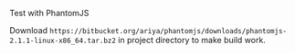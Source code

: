 Test with PhantomJS

Download 
`https://bitbucket.org/ariya/phantomjs/downloads/phantomjs-2.1.1-linux-x86_64.tar.bz2`
in project directory to make build work.
